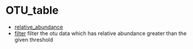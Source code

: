 # OTU_table



+ [relative_abundance](OTU_table/relative_abundance.1) 
+ [filter](OTU_table/filter.1) filter the otu data which has relative abundance greater than the given threshold
